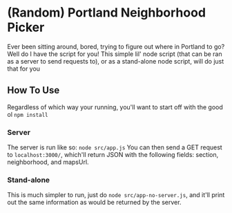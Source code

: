 # (Random) Portland Neighborhood Picker

Ever been sitting around, bored, trying to figure out where in Portland to go? Well do I have the script for you! This simple lil' node script (that can be ran as a server to send requests to), or as a stand-alone node script, will do just that for you

## How To Use

Regardless of which way your running, you'll want to start off with the good ol `npm install`

### Server

The server is run like so: `node src/app.js`
You can then send a GET request to `localhost:3000/`, which'll return JSON with the following fields: section, neighborhood, and mapsUrl.

### Stand-alone

This is much simpler to run, just do `node src/app-no-server.js`, and it'll print out the same information as would be returned by the server.
